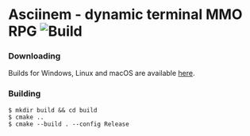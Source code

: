 # Asciinem - dynamic terminal MMO RPG ![Build](https://github.com/hjaremko/asciinem/workflows/Build/badge.svg)

### Downloading

Builds for Windows, Linux and macOS are available [here](https://github.com/hjaremko/asciinem/releases).

### Building
```
$ mkdir build && cd build
$ cmake ..
$ cmake --build . --config Release
```
